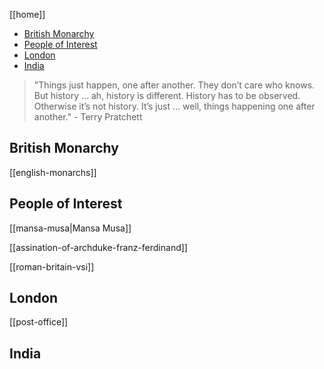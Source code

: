 [[home]]

<!-- mtoc-start -->

* [British Monarchy](#british-monarchy)
* [People of Interest](#people-of-interest)
* [London](#london)
* [India](#india)

<!-- mtoc-end -->

> "Things just happen, one after another. They don’t care who knows. But history … ah, history is different. History has to be observed. Otherwise it’s not history. It’s just … well, things happening one after another." - Terry Pratchett

## British Monarchy

[[english-monarchs]]

## People of Interest

[[mansa-musa|Mansa Musa]]

[[assination-of-archduke-franz-ferdinand]]

[[roman-britain-vsi]]

## London

[[post-office]]

## India
